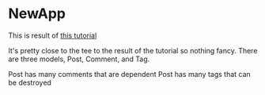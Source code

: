 NewApp
======

This is result of [this tutorial](http://guides.rubyonrails.org/getting_started.html)

It's pretty close to the tee to the result of the tutorial so nothing fancy.
There are three models, Post, Comment, and Tag.

Post has many comments that are dependent
Post has many tags that can be destroyed 
